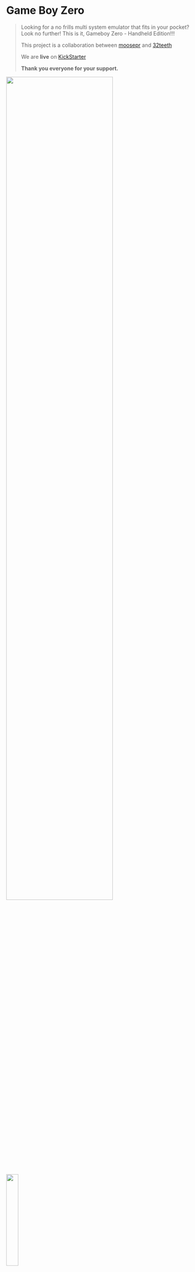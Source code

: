 # Game Boy Zero

> Looking for a no frills multi system emulator that fits in your pocket? Look no further! This is it, Gameboy Zero - Handheld Edition!!!
>
> This project is a collaboration between  [moosepr](https://github.com/moosepr/) and  [32teeth](https://github.com/32teeth)
>
> We are **live** on [KickStarter](https://www.kickstarter.com/projects/sparky/gameboy-zero-handheld-edition)
>
> **Thank you everyone for your support.**





<img src="images/gameboyzero-logo.png" width="75%">



<img src="images/kickstarter-logo.png" width="25%">







## Introduction

### Gameboy Zero - Handheld Edition
<img src="images/gameboyzerohandheldsplash.jpg" width="100%">

Raspberry Pi Zero based arcade in you pocket



### Features:

* 2.8" TFT LCD
* Gameboy button layout interface
* Raspberry Pi Zero
* Battery Charger
* Shoulder / Trigger buttons
* 60 frames per second display



### Platforms:

The boards have been tested with the following platforms:

- [x] [Emulation Station](http://www.emulationstation.org/)
- [ ] [Lakka](http://www.lakka.tv/)
- [x] [RetroPie](https://retropie.org.uk/)

Other platforms are yet to be tested.





#### Eagle CAD Library

With our project we have included a few custom Eagle CAD Libraries

* [Displays](/library/GameboyZeroHandheldDisplays.lbr)
* [Raspberry Pi Zero](/library/RPI-Zero.lbr)

#### 3D Render
* [white board with parts](https://32teeth.github.io/Gameboy-Zero-Kickstarter/?parts)
* [black board no parts](https://32teeth.github.io/Gameboy-Zero-Kickstarter/?board)
* [holiday express no parts](https://32teeth.github.io/Gameboy-Zero-Kickstarter/?holiday)


## Details

| Version               | Top                                      | Bottom                                   |
| --------------------- | ---------------------------------------- | ---------------------------------------- |
| Flat Screen           | <img src="silks/gameboyzero-top.bmp" height="350"> | <img src="silks/gameboyzero-bottom.bmp" height="350"> |
| Composite Board       | <img src="images/eagleUp_gameboyzero_board_top.png" height="350"> | <img src="images/eagleUp_gameboyzero_board_bottom.png" height="350"> |
| Holiday Express Board | <img src="images/eagleUp_gameboyzero-holiday_board_top.png" height="350"> | <img src="images/eagleUp_gameboyzero-holiday_board_bottom.png" height="350"> |



## Custom Silk Screen

if you plan on changin the silk design,
* use the [gameboyzero sketch](design/gameboyzero) file
* all fonts required are in the  [fonts folder](fonts/)
* export artboard (with either 'TOP' or 'BOTTOM' group active as JPG)

*converting jpg to 2 color bitmap*
```shell
# imagemagick is required brew package
$ brew install imagemagick

# convert (replace with your file names and outputs)
# ex: convert "gameboyzero-top.jpg" -depth 1 -monochrome -colors 2 "gameboyzero-top.bmp"
$ convert "[jpg to convert]" -depth 1 -monochrome -colors 2 "[bmp to output]"
```



#### Import bmp in Eagle CAD.

* File > Import > Bitmap
* Select your bitmap
* Select **only** black color
* Change scale type to *mm*
* Change scale to ***0.086** (disregard the scale in the images)*
* Place it on layer layer 21 (tPlace) or 22 (bPlace)



| Top                                     | Bottom                                   |
| --------------------------------------- | ---------------------------------------- |
| <img src="images/eagle-import-top.png"> | <img src="images/eagle-import-bottom.png"> |



## Plexi Case

The design for the layered plexi case are in the [case folder](/case)

*It consists of 5 layers:*
* TOP (optional for screen protection)
* SCREEN (fits over 2.8" TFT LCD)
* PI ZERO (fits around the Raspberry Pi Zero and TF4056 Module)
* BOTTOM (fits on top of the Raspberry Pi Zero)
* BATTERY (this is the layer to hold the LiPo battery in place)



<img src="case/gameboyzero-case.png">





## Custom Config

> If you do not plan on using the provided Raspberry Pi image, simply [download](https://retropie.org.uk/download/) the latest RetroPie pre made image for the Raspberry Pi Zero

Once you have installed RetroPie onto your SD card and mounted it on your Pi follow along with the [Installation Instructions](INSTALL.md) document provided



#### A word from our sponsor

<a target='_blank' rel='nofollow' href='https://app.codesponsor.io/link/UNtvL4qmeBB7aDs3BgS4p8Hg/32teeth/Gameboy-Zero-Kickstarter'>
  <img alt='Sponsor' width='888' height='68' src='https://app.codesponsor.io/embed/UNtvL4qmeBB7aDs3BgS4p8Hg/32teeth/Gameboy-Zero-Kickstarter.svg' />
</a>